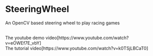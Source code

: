 # SteeringWheel
An OpenCV based steering wheel to play racing games

<br />
The youtube demo video[https://www.youtube.com/watch?v=eOWEf7E_vbY]

<br/>
The tutorial video[https://www.youtube.com/watch?v=k0TSjLBCaT0]
